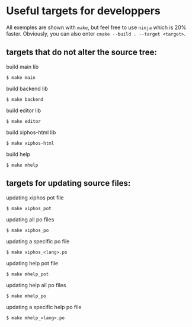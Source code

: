 Useful targets for developpers
==============================
All exemples are shown with `make`, but feel free to use `ninja` which is 20% faster. Obviously, you can also enter `cmake --build . --target <target>`.

targets that do not alter the source tree:
------------------------------------------
build main lib

    $ make main

build backend lib

    $ make backend

build editor lib

    $ make editor

build xiphos-html lib

    $ make xiphos-html

build help

    $ make mhelp


targets for updating source files:
----------------------------------
updating xiphos pot file

    $ make xiphos_pot

updating all po files

    $ make xiphos_po

updating a specific po file

    $ make xiphos_<lang>.po

updating help pot file

    $ make mhelp_pot

updating help all po files

    $ make mhelp_po

updating a specific help po file

    $ make mhelp_<lang>.po
